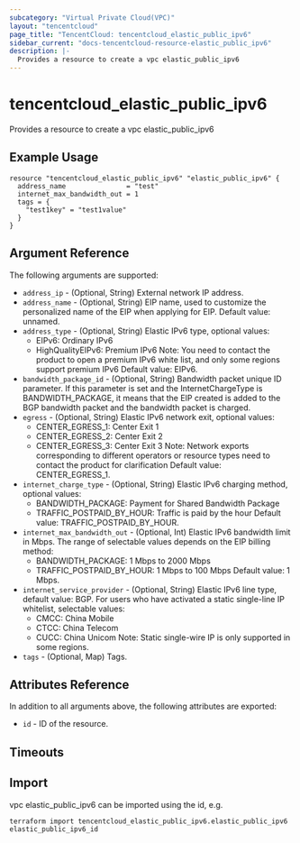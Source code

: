 ```yaml
---
subcategory: "Virtual Private Cloud(VPC)"
layout: "tencentcloud"
page_title: "TencentCloud: tencentcloud_elastic_public_ipv6"
sidebar_current: "docs-tencentcloud-resource-elastic_public_ipv6"
description: |-
  Provides a resource to create a vpc elastic_public_ipv6
---
```


# tencentcloud_elastic_public_ipv6

Provides a resource to create a vpc elastic_public_ipv6

## Example Usage

```hcl
resource "tencentcloud_elastic_public_ipv6" "elastic_public_ipv6" {
  address_name               = "test"
  internet_max_bandwidth_out = 1
  tags = {
    "test1key" = "test1value"
  }
}
```

## Argument Reference

The following arguments are supported:

* `address_ip` - (Optional, String) External network IP address.
* `address_name` - (Optional, String) EIP name, used to customize the personalized name of the EIP when applying for EIP. Default value: unnamed.
* `address_type` - (Optional, String) Elastic IPv6 type, optional values:
	- EIPv6: Ordinary IPv6
	- HighQualityEIPv6: Premium IPv6
Note: You need to contact the product to open a premium IPv6 white list, and only some regions support premium IPv6
Default value: EIPv6.
* `bandwidth_package_id` - (Optional, String) Bandwidth packet unique ID parameter. If this parameter is set and the InternetChargeType is BANDWIDTH_PACKAGE, it means that the EIP created is added to the BGP bandwidth packet and the bandwidth packet is charged.
* `egress` - (Optional, String) Elastic IPv6 network exit, optional values:
	- CENTER_EGRESS_1: Center Exit 1
	- CENTER_EGRESS_2: Center Exit 2
	- CENTER_EGRESS_3: Center Exit 3
Note: Network exports corresponding to different operators or resource types need to contact the product for clarification
Default value: CENTER_EGRESS_1.
* `internet_charge_type` - (Optional, String) Elastic IPv6 charging method, optional values:
	- BANDWIDTH_PACKAGE: Payment for Shared Bandwidth Package
	- TRAFFIC_POSTPAID_BY_HOUR: Traffic is paid by the hour
Default value: TRAFFIC_POSTPAID_BY_HOUR.
* `internet_max_bandwidth_out` - (Optional, Int) Elastic IPv6 bandwidth limit in Mbps.
The range of selectable values depends on the EIP billing method:
	- BANDWIDTH_PACKAGE: 1 Mbps to 2000 Mbps
	- TRAFFIC_POSTPAID_BY_HOUR: 1 Mbps to 100 Mbps
Default value: 1 Mbps.
* `internet_service_provider` - (Optional, String) Elastic IPv6 line type, default value: BGP.
For users who have activated a static single-line IP whitelist, selectable values:
	- CMCC: China Mobile
	- CTCC: China Telecom
	- CUCC: China Unicom
Note: Static single-wire IP is only supported in some regions.
* `tags` - (Optional, Map) Tags.

## Attributes Reference

In addition to all arguments above, the following attributes are exported:

* `id` - ID of the resource.



## Timeouts

<no value>


## Import

vpc elastic_public_ipv6 can be imported using the id, e.g.

```
terraform import tencentcloud_elastic_public_ipv6.elastic_public_ipv6 elastic_public_ipv6_id
```

